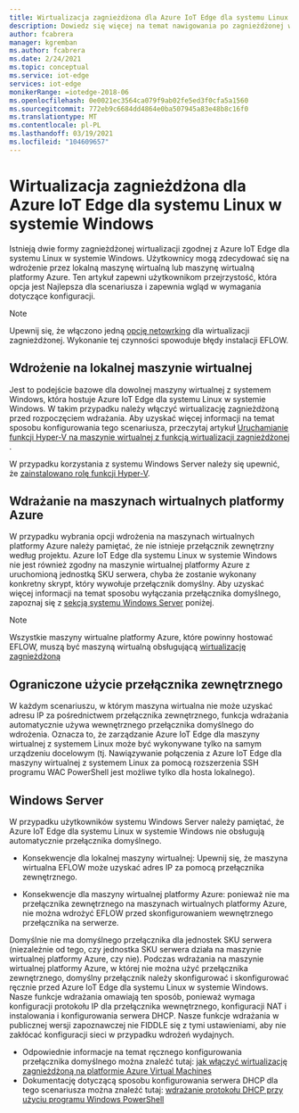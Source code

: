 ```yaml
---
title: Wirtualizacja zagnieżdżona dla Azure IoT Edge dla systemu Linux w systemie Windows | Microsoft Docs
description: Dowiedz się więcej na temat nawigowania po zagnieżdżonej wirtualizacji w Azure IoT Edge dla systemu Linux w systemie Windows.
author: fcabrera
manager: kgremban
ms.author: fcabrera
ms.date: 2/24/2021
ms.topic: conceptual
ms.service: iot-edge
services: iot-edge
monikerRange: =iotedge-2018-06
ms.openlocfilehash: 0e0021ec3564ca079f9ab02fe5ed3f0cfa5a1560
ms.sourcegitcommit: 772eb9c6684dd4864e0ba507945a83e48b8c16f0
ms.translationtype: MT
ms.contentlocale: pl-PL
ms.lasthandoff: 03/19/2021
ms.locfileid: "104609657"
---
```

# <a name="nested-virtualization-for-azure-iot-edge-for-linux-on-windows"></a>Wirtualizacja zagnieżdżona dla Azure IoT Edge dla systemu Linux w systemie Windows
Istnieją dwie formy zagnieżdżonej wirtualizacji zgodnej z Azure IoT Edge dla systemu Linux w systemie Windows. Użytkownicy mogą zdecydować się na wdrożenie przez lokalną maszynę wirtualną lub maszynę wirtualną platformy Azure. Ten artykuł zapewni użytkownikom przejrzystość, która opcja jest Najlepsza dla scenariusza i zapewnia wgląd w wymagania dotyczące konfiguracji.

> [!NOTE]
>
> Upewnij się, że włączono jedną [opcję netowrking](/virtualization/hyper-v-on-windows/user-guide/nested-virtualization#networking-options) dla wirtualizacji zagnieżdżonej. Wykonanie tej czynności spowoduje błędy instalacji EFLOW. 

## <a name="deployment-on-local-vm"></a>Wdrożenie na lokalnej maszynie wirtualnej
Jest to podejście bazowe dla dowolnej maszyny wirtualnej z systemem Windows, która hostuje Azure IoT Edge dla systemu Linux w systemie Windows. W takim przypadku należy włączyć wirtualizację zagnieżdżoną przed rozpoczęciem wdrażania. Aby uzyskać więcej informacji na temat sposobu konfigurowania tego scenariusza, przeczytaj artykuł [Uruchamianie funkcji Hyper-V na maszynie wirtualnej z funkcją wirtualizacji zagnieżdżonej](https://docs.microsoft.com/virtualization/hyper-v-on-windows/user-guide/nested-virtualization) .

W przypadku korzystania z systemu Windows Server należy się upewnić, że [zainstalowano rolę funkcji Hyper-V](https://docs.microsoft.com/windows-server/virtualization/hyper-v/get-started/install-the-hyper-v-role-on-windows-server).

## <a name="deployment-on-azure-vms"></a>Wdrażanie na maszynach wirtualnych platformy Azure
W przypadku wybrania opcji wdrożenia na maszynach wirtualnych platformy Azure należy pamiętać, że nie istnieje przełącznik zewnętrzny według projektu. Azure IoT Edge dla systemu Linux w systemie Windows nie jest również zgodny na maszynie wirtualnej platformy Azure z uruchomioną jednostką SKU serwera, chyba że zostanie wykonany konkretny skrypt, który wywołuje przełącznik domyślny. Aby uzyskać więcej informacji na temat sposobu wyłączania przełącznika domyślnego, zapoznaj się z [sekcją systemu Windows Server](#windows-server) poniżej. 

> [!NOTE]
>
> Wszystkie maszyny wirtualne platformy Azure, które powinny hostować EFLOW, muszą być maszyną wirtualną obsługującą [wirtualizację zagnieżdżoną](../virtual-machines/acu.md)


## <a name="limited-use-of-external-switch"></a>Ograniczone użycie przełącznika zewnętrznego
W każdym scenariuszu, w którym maszyna wirtualna nie może uzyskać adresu IP za pośrednictwem przełącznika zewnętrznego, funkcja wdrażania automatycznie używa wewnętrznego przełącznika domyślnego do wdrożenia. Oznacza to, że zarządzanie Azure IoT Edge dla maszyny wirtualnej z systemem Linux może być wykonywane tylko na samym urządzeniu docelowym (tj. Nawiązywanie połączenia z Azure IoT Edge dla maszyny wirtualnej z systemem Linux za pomocą rozszerzenia SSH programu WAC PowerShell jest możliwe tylko dla hosta lokalnego).

## <a name="windows-server"></a>Windows Server
W przypadku użytkowników systemu Windows Server należy pamiętać, że Azure IoT Edge dla systemu Linux w systemie Windows nie obsługują automatycznie przełącznika domyślnego.

* Konsekwencje dla lokalnej maszyny wirtualnej: Upewnij się, że maszyna wirtualna EFLOW może uzyskać adres IP za pomocą przełącznika zewnętrznego.

* Konsekwencje dla maszyny wirtualnej platformy Azure: ponieważ nie ma przełącznika zewnętrznego na maszynach wirtualnych platformy Azure, nie można wdrożyć EFLOW przed skonfigurowaniem wewnętrznego przełącznika na serwerze.

Domyślnie nie ma domyślnego przełącznika dla jednostek SKU serwera (niezależnie od tego, czy jednostka SKU serwera działa na maszynie wirtualnej platformy Azure, czy nie). Podczas wdrażania na maszynie wirtualnej platformy Azure, w której nie można użyć przełącznika zewnętrznego, domyślny przełącznik należy skonfigurować i skonfigurować ręcznie przed Azure IoT Edge dla systemu Linux w systemie Windows. Nasze funkcje wdrażania omawiają ten sposób, ponieważ wymaga konfiguracji protokołu IP dla przełącznika wewnętrznego, konfiguracji NAT i instalowania i konfigurowania serwera DHCP. Nasze funkcje wdrażania w publicznej wersji zapoznawczej nie FIDDLE się z tymi ustawieniami, aby nie zakłócać konfiguracji sieci w przypadku wdrożeń wydajnych.

* Odpowiednie informacje na temat ręcznego konfigurowania przełącznika domyślnego można znaleźć tutaj: [jak włączyć wirtualizację zagnieżdżoną na platformie Azure Virtual Machines](https://docs.microsoft.com/azure/virtual-machines/windows/nested-virtualization)
* Dokumentację dotyczącą sposobu konfigurowania serwera DHCP dla tego scenariusza można znaleźć tutaj: [wdrażanie protokołu DHCP przy użyciu programu Windows PowerShell](https://docs.microsoft.com/windows-server/networking/technologies/dhcp/dhcp-deploy-wps)
